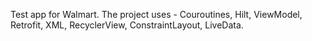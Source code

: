 Test app for Walmart.
The project uses - Couroutines, Hilt, ViewModel, Retrofit, XML, RecyclerView, ConstraintLayout, LiveData.
